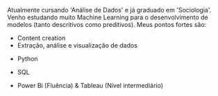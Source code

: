<!-- wp:paragraph -->
<p>Atualmente cursando 'Análise de Dados' e já graduado em 'Sociologia'. Venho estudando muito Machine Learning para o desenvolvimento de modelos (tanto descritivos como preditivos). Meus pontos fortes são:</p>
<!-- /wp:paragraph -->

<!-- wp:list -->
<ul><li>Content creation</li><li>Extração, análise e visualização de dados</li></ul>
<!-- /wp:list -->
<ul><li>Python</li></ul>
<ul><li>SQL</li></ul>
<ul><li>Power Bi (Fluência) & Tableau (Nível intermediário) </li></ul>
<!-- wp:paragraph -->


<!---
drin-lab/drin-lab is a ✨ special ✨ repository because its `README.md` (this file) appears on your GitHub profile.
You can click the Preview link to take a look at your changes.
--->
